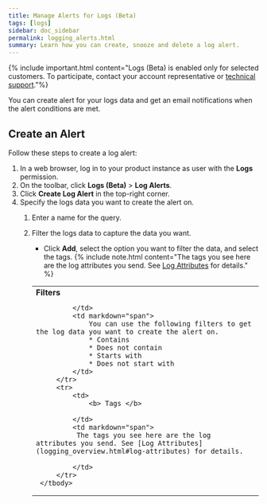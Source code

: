 ```yaml
---
title: Manage Alerts for Logs (Beta)
tags: [logs]
sidebar: doc_sidebar
permalink: logging_alerts.html
summary: Learn how you can create, snooze and delete a log alert.
---
```


{% include important.html content="Logs (Beta) is enabled only for selected customers. To participate, contact your account representative or [technical support](wavefront_support_feedback.html#support)."%}

You can create alert for your logs data and get an email notifications when the alert conditions are met.


## Create an Alert

Follow these steps to create a log alert:

1. In a web browser, log in to your product instance as user with the **Logs** permission.
1. On the toolbar, click **Logs (Beta)** > **Log Alerts**.
1. Click **Create Log Alert** in the top-right corner.
1. Specify the logs data you want to create the alert on.
    1. Enter a name for the query.
    1. Filter the logs data to capture the data you want.
        * Click **Add**, select the option you want to filter the data, and select the tags.
            {% include note.html content="The tags you see here are the log attributes you send. See [Log Attributes](logging_overview.html#log-attributes) for details." %}

         <table style="width: 100%;">
            </thead>
            <tbody>
                <tr>
                    <td>
                       <b> Filters </b>
                        
                    </td>
                    <td markdown="span">
                        You can use the following filters to get the log data you want to create the alert on.
                        * Contains
                        * Does not contain
                        * Starts with
                        * Does not start with
                    </td>
                </tr>
                <tr>
                    <td>
                        <b> Tags </b>
                        
                    </td>
                    <td markdown="span">
                     The tags you see here are the log attributes you send. See [Log Attributes](logging_overview.html#log-attributes) for details.
                        
                    </td>
                </tr>
            </tbody>
        </table>